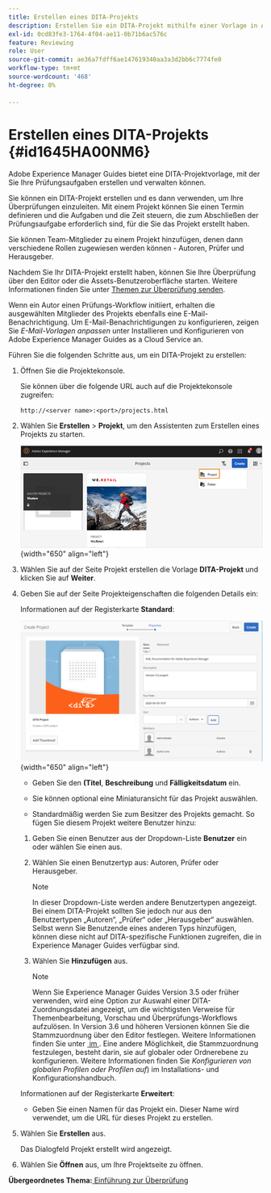 ```yaml
---
title: Erstellen eines DITA-Projekts
description: Erstellen Sie ein DITA-Projekt mithilfe einer Vorlage in AEM Guides. Erfahren Sie, wie Sie mit einem DITA-Projekt die Überprüfungen einleiten können.
exl-id: 0cd83fe3-1764-4f04-ae11-0b71b6ac576c
feature: Reviewing
role: User
source-git-commit: ae36a7fdff6ae147619340aa3a3d2bb6c7774fe0
workflow-type: tm+mt
source-wordcount: '468'
ht-degree: 0%

---
```


# Erstellen eines DITA-Projekts {#id1645HA00NM6}

Adobe Experience Manager Guides bietet eine DITA-Projektvorlage, mit der Sie Ihre Prüfungsaufgaben erstellen und verwalten können.

Sie können ein DITA-Projekt erstellen und es dann verwenden, um Ihre Überprüfungen einzuleiten. Mit einem Projekt können Sie einen Termin definieren und die Aufgaben und die Zeit steuern, die zum Abschließen der Prüfungsaufgabe erforderlich sind, für die Sie das Projekt erstellt haben.

Sie können Team-Mitglieder zu einem Projekt hinzufügen, denen dann verschiedene Rollen zugewiesen werden können - Autoren, Prüfer und Herausgeber.

Nachdem Sie Ihr DITA-Projekt erstellt haben, können Sie Ihre Überprüfung über den Editor oder die Assets-Benutzeroberfläche starten. Weitere Informationen finden Sie unter [Themen zur Überprüfung senden](review-send-topics-for-review.md#).

Wenn ein Autor einen Prüfungs-Workflow initiiert, erhalten die ausgewählten Mitglieder des Projekts ebenfalls eine E-Mail-Benachrichtigung. Um E-Mail-Benachrichtigungen zu konfigurieren, zeigen Sie *E-Mail-Vorlagen anpassen* unter Installieren und Konfigurieren von Adobe Experience Manager Guides as a Cloud Service an.

Führen Sie die folgenden Schritte aus, um ein DITA-Projekt zu erstellen:

1. Öffnen Sie die Projektekonsole.

   Sie können über die folgende URL auch auf die Projektekonsole zugreifen:

   ```http
   http://<server name>:<port>/projects.html
   ```

1. Wählen Sie **Erstellen** \> **Projekt**, um den Assistenten zum Erstellen eines Projekts zu starten.

   ![](images/project-console-63.png){width="650" align="left"}

1. Wählen Sie auf der Seite Projekt erstellen die Vorlage **DITA-Projekt** und klicken Sie auf **Weiter**.

1. Geben Sie auf der Seite Projekteigenschaften die folgenden Details ein:

   Informationen auf der Registerkarte **Standard**:

   ![](images/create-project.png){width="650" align="left"}

   - Geben Sie den **(Titel**, **Beschreibung** und **Fälligkeitsdatum** ein.

   - Sie können optional eine Miniaturansicht für das Projekt auswählen.

   - Standardmäßig werden Sie zum Besitzer des Projekts gemacht. So fügen Sie diesem Projekt weitere Benutzer hinzu:

   1. Geben Sie einen Benutzer aus der Dropdown-Liste **Benutzer** ein oder wählen Sie einen aus.

   1. Wählen Sie einen Benutzertyp aus: Autoren, Prüfer oder Herausgeber.

      >[!NOTE]
      >
      >In dieser Dropdown-Liste werden andere Benutzertypen angezeigt. Bei einem DITA-Projekt sollten Sie jedoch nur aus den Benutzertypen „Autoren“, „Prüfer“ oder „Herausgeber“ auswählen. Selbst wenn Sie Benutzende eines anderen Typs hinzufügen, können diese nicht auf DITA-spezifische Funktionen zugreifen, die in Experience Manager Guides verfügbar sind.

   1. Wählen Sie **Hinzufügen** aus.

      >[!NOTE]
      >
      >Wenn Sie Experience Manager Guides Version 3.5 oder früher verwenden, wird eine Option zur Auswahl einer DITA-Zuordnungsdatei angezeigt, um die wichtigsten Verweise für Themenbearbeitung, Vorschau und Überprüfungs-Workflows aufzulösen. In Version 3.6 und höheren Versionen können Sie die Stammzuordnung über den Editor festlegen. Weitere Informationen finden Sie unter [&#x200B; im &#x200B;](web-editor-features.md#id2087G0P40SB). Eine andere Möglichkeit, die Stammzuordnung festzulegen, besteht darin, sie auf globaler oder Ordnerebene zu konfigurieren. Weitere Informationen finden Sie *Konfigurieren von globalen Profilen oder Profilen auf*) im Installations- und Konfigurationshandbuch.

   Informationen auf der Registerkarte **Erweitert**:

   - Geben Sie einen Namen für das Projekt ein. Dieser Name wird verwendet, um die URL für dieses Projekt zu erstellen.

1. Wählen Sie **Erstellen** aus.

   Das Dialogfeld Projekt erstellt wird angezeigt.

1. Wählen Sie **Öffnen** aus, um Ihre Projektseite zu öffnen.


**Übergeordnetes Thema:**&#x200B;[&#x200B; Einführung zur Überprüfung](review.md)
